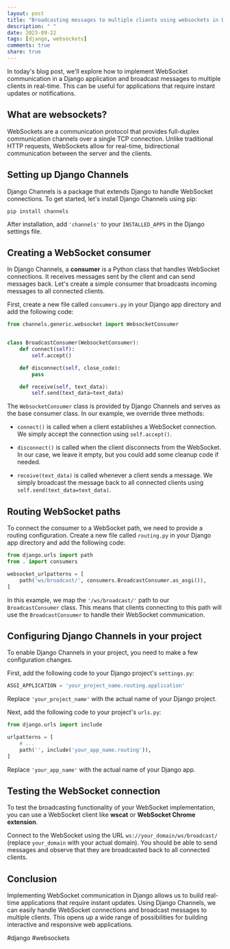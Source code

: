```yaml
---
layout: post
title: "Broadcasting messages to multiple clients using websockets in Django"
description: " "
date: 2023-09-22
tags: [django, websockets]
comments: true
share: true
---
```


In today's blog post, we'll explore how to implement WebSocket communication in a Django application and broadcast messages to multiple clients in real-time. This can be useful for applications that require instant updates or notifications.

## What are websockets?

WebSockets are a communication protocol that provides full-duplex communication channels over a single TCP connection. Unlike traditional HTTP requests, WebSockets allow for real-time, bidirectional communication between the server and the clients.

## Setting up Django Channels

Django Channels is a package that extends Django to handle WebSocket connections. To get started, let's install Django Channels using pip:

```
pip install channels
```

After installation, add `'channels'` to your `INSTALLED_APPS` in the Django settings file.

## Creating a WebSocket consumer

In Django Channels, a **consumer** is a Python class that handles WebSocket connections. It receives messages sent by the client and can send messages back. Let's create a simple consumer that broadcasts incoming messages to all connected clients.

First, create a new file called `consumers.py` in your Django app directory and add the following code:

```python
from channels.generic.websocket import WebsocketConsumer


class BroadcastConsumer(WebsocketConsumer):
    def connect(self):
        self.accept()

    def disconnect(self, close_code):
        pass

    def receive(self, text_data):
        self.send(text_data=text_data)
```

The `WebsocketConsumer` class is provided by Django Channels and serves as the base consumer class. In our example, we override three methods:

- `connect()` is called when a client establishes a WebSocket connection. We simply accept the connection using `self.accept()`.

- `disconnect()` is called when the client disconnects from the WebSocket. In our case, we leave it empty, but you could add some cleanup code if needed.

- `receive(text_data)` is called whenever a client sends a message. We simply broadcast the message back to all connected clients using `self.send(text_data=text_data)`.

## Routing WebSocket paths

To connect the consumer to a WebSocket path, we need to provide a routing configuration. Create a new file called `routing.py` in your Django app directory and add the following code:

```python
from django.urls import path
from . import consumers

websocket_urlpatterns = [
    path('ws/broadcast/', consumers.BroadcastConsumer.as_asgi()),
]
```

In this example, we map the `'/ws/broadcast/'` path to our `BroadcastConsumer` class. This means that clients connecting to this path will use the `BroadcastConsumer` to handle their WebSocket communication.

## Configuring Django Channels in your project

To enable Django Channels in your project, you need to make a few configuration changes.

First, add the following code to your Django project's `settings.py`:

```python
ASGI_APPLICATION = 'your_project_name.routing.application'
```

Replace `'your_project_name'` with the actual name of your Django project.

Next, add the following code to your project's `urls.py`:

```python
from django.urls import include

urlpatterns = [
    # ...
    path('', include('your_app_name.routing')),
]
```

Replace `'your_app_name'` with the actual name of your Django app.

## Testing the WebSocket connection

To test the broadcasting functionality of your WebSocket implementation, you can use a WebSocket client like **wscat** or **WebSocket Chrome extension**.

Connect to the WebSocket using the URL `ws://your_domain/ws/broadcast/` (replace `your_domain` with your actual domain). You should be able to send messages and observe that they are broadcasted back to all connected clients.

## Conclusion

Implementing WebSocket communication in Django allows us to build real-time applications that require instant updates. Using Django Channels, we can easily handle WebSocket connections and broadcast messages to multiple clients. This opens up a wide range of possibilities for building interactive and responsive web applications.

#django #websockets